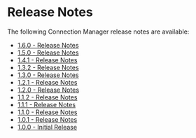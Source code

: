 [title]: # (Release Notes)
[tags]: # (releasenotes,bugs,fixes)
[priority]: # (800)

# Release Notes 

The following Connection Manager release notes are available:

* [1.6.0 - Release Notes](rn-1.6.0.md)
* [1.5.0 - Release Notes](rn-1.5.0.md)
* [1.4.1 - Release Notes](rn-1.4.1.md)
* [1.3.2 - Release Notes](rn-1.3.2.md)
* [1.3.0 - Release Notes](rn-1.3.0.md)
* [1.2.1 - Release Notes](rn-1.2.1.md)
* [1.2.0 - Release Notes](rn-1.2.0.md)
* [1.1.2 - Release Notes](rn-1.1.2.md)
* [1.1.1 - Release Notes](rn-1.1.1.md)
* [1.1.0 - Release Notes](rn-1.1.0.md)
* [1.0.1 - Release Notes](rn-1.0.1.md)
* [1.0.0 - Initial Release](rn-1.0.0.md)

